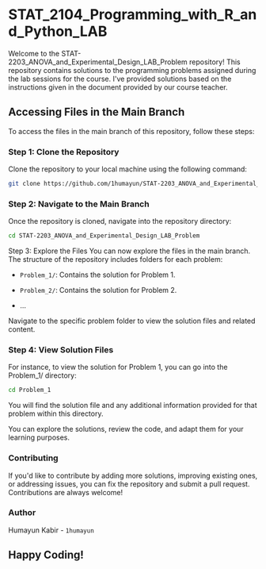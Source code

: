 # STAT_2104_Programming_with_R_and_Python_LAB

Welcome to the STAT-2203_ANOVA_and_Experimental_Design_LAB_Problem repository! This repository contains solutions to the programming problems assigned during the lab sessions for the course. I've provided solutions based on the instructions given in the document provided by our course teacher.

## Accessing Files in the Main Branch

To access the files in the main branch of this repository, follow these steps:

### Step 1: Clone the Repository

Clone the repository to your local machine using the following command:

```bash
git clone https://github.com/1humayun/STAT-2203_ANOVA_and_Experimental_Design_LAB_Problem.git
```
### Step 2: Navigate to the Main Branch

Once the repository is cloned, navigate into the repository directory:

```bash
cd STAT-2203_ANOVA_and_Experimental_Design_LAB_Problem
```
Step 3: Explore the Files
You can now explore the files in the main branch. The structure of the repository includes folders for each problem:

* `Problem_1/`: Contains the solution for Problem 1.

* `Problem_2/`: Contains the solution for Problem 2.

* ...

Navigate to the specific problem folder to view the solution files and related content.

### Step 4: View Solution Files

For instance, to view the solution for Problem 1, you can go into the Problem_1/ directory:

```bash
cd Problem_1
```
You will find the solution file and any additional information provided for that problem within this directory.

You can explore the solutions, review the code, and adapt them for your learning purposes.

### Contributing

If you'd like to contribute by adding more solutions, improving existing ones, or addressing issues, you can fix the repository and submit a pull request. Contributions are always welcome!

### Author

Humayun Kabir - `1humayun`

## Happy Coding!
